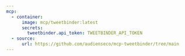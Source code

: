 ```yaml
---
mcp:
  - container:
      image: mcp/tweetbinder:latest
      secrets:
        tweetbinder.api_token: TWEETBINDER_API_TOKEN
  - source:
      url: https://github.com/audienseco/mcp-tweetbinder/tree/main
---
```


